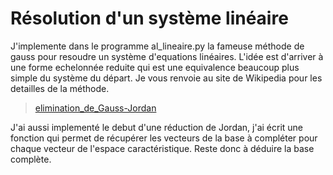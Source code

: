# Résolution d'un système linéaire

J'implemente dans le programme al_lineaire.py la fameuse méthode de gauss pour resoudre un système d'equations linéaires. L'idée est d'arriver à une forme echelonnée reduite qui est une equivalence beaucoup plus simple du système du départ. Je vous renvoie au site de Wikipedia pour les detailles de la méthode. 
>[elimination_de_Gauss-Jordan](https://fr.wikipedia.org/wiki/%C3%89limination_de_Gauss-Jordan)    

J'ai aussi implementé le debut d'une réduction de Jordan, j'ai écrit une fonction qui permet de récupérer les vecteurs de la base à compléter pour chaque vecteur de l'espace caractéristique. Reste donc à déduire la base complète. 
